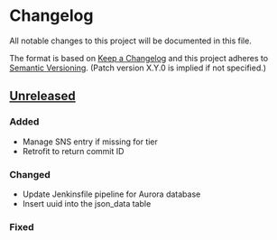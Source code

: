 # Changelog
All notable changes to this project will be documented in this file.

The format is based on [Keep a Changelog](http://keepachangelog.com/en/1.0.0/)
and this project adheres to [Semantic Versioning](http://semver.org/spec/v2.0.0.html). (Patch version X.Y.0 is implied if not specified.)

## [Unreleased](https://github.com/USGS/aqts-retriever-capture-raw-load/compare/aqts-retriever-capture-raw-load/compare/<nextVersion>...master)
### Added
- Manage SNS entry if missing for tier
- Retrofit to return commit ID

### Changed
- Update Jenkinsfile pipeline for Aurora database
- Insert uuid into the json_data table

### Fixed
